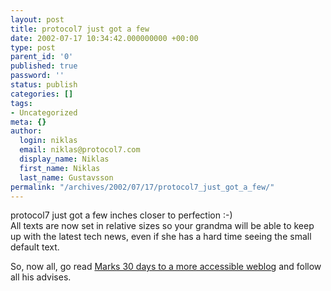 ```yaml
---
layout: post
title: protocol7 just got a few
date: 2002-07-17 10:34:42.000000000 +00:00
type: post
parent_id: '0'
published: true
password: ''
status: publish
categories: []
tags:
- Uncategorized
meta: {}
author:
  login: niklas
  email: niklas@protocol7.com
  display_name: Niklas
  first_name: Niklas
  last_name: Gustavsson
permalink: "/archives/2002/07/17/protocol7_just_got_a_few/"
---
```

protocol7 just got a few inches closer to perfection :-)  
All texts are now set in relative sizes so your grandma will be able to keep up with the latest tech news, even if she has a hard time seeing the small default text.

So, now all, go read [Marks 30 days to a more accessible weblog](http://diveintomark.org/archives/rooms/30_days_to_a_more_accessible_weblog/index.html) and follow all his advises.

